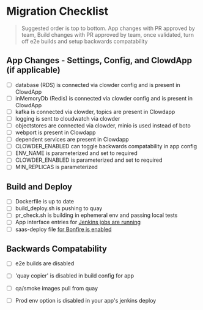 # Migration Checklist

> Suggested order is top to bottom. App changes with PR approved by team, Build changes with PR
> approved by team, once validated, turn off e2e builds and setup backwards compatability

## App Changes - Settings, Config, and ClowdApp (if applicable)
  - [ ] database (RDS) is connected via clowder config and is present in ClowdApp
  - [ ] inMemoryDb (Redis) is connected via clowder config and is present in ClowdApp
  - [ ] kafka is connected via clowder, topics are present in Clowdapp
  - [ ] logging is sent to cloudwatch via clowder
  - [ ] objectstores are connected via clowder, minio is used instead of boto
  - [ ] webport is present in Clowdapp
  - [ ] dependent services are present in Clowdapp
  - [ ] CLOWDER_ENABLED can toggle backwards compatability in app config
  - [ ] ENV_NAME is parameterized and set to required
  - [ ] CLOWDER_ENABLED is parameterized and set to required
  - [ ] MIN_REPLICAS is parameterized

## Build and Deploy
  - [ ] Dockerfile is up to date
  - [ ] build_deploy.sh is pushing to quay
  - [ ] pr_check.sh is building in ephemeral env and passing local tests
  - [ ] App interface entries for [Jenkins jobs are running](https://github.com/RedHatInsights/clowder/tree/master/docs/migration#create-pr-check-and-build-master-jenkins-jobs-in-app-interface)
  - [ ] saas-deploy file [for Bonfire is enabled](https://github.com/RedHatInsights/clowder/tree/master/docs/migration#create-new-saas-deploy-file)

## Backwards Compatability
  - [ ] e2e builds are disabled
  - [ ] 'quay copier' is disabled in build config for app
  - [ ] qa/smoke images pull from quay
  - [ ] Prod env option is disabled in your app's jenkins deploy

